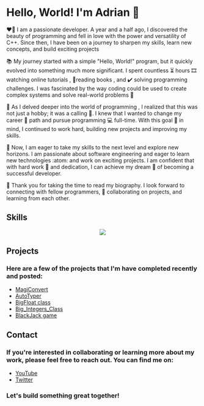 # Hello, World! I'm Adrian 👋
:heart_on_fire: I am a passionate developer. A year and a half ago, I discovered the beauty of programming and fell in love with the power and versatility of C++. Since then, I have been on a journey to sharpen my skills, learn new concepts, and build exciting projects

:books: My journey started with a simple "Hello, World!" program, but it quickly evolved into something much more significant.
I spent countless :hourglass_flowing_sand: hours :film_strip: watching online tutorials , :open_book:reading books , and :heavy_check_mark: solving programming challenges.
I was fascinated by the way coding could be used to create complex systems and solve real-world problems :abacus:

:microscope: As I delved deeper into the world of programming , I realized that this was not just a hobby; it was a calling 	:magnet:. I knew that I wanted to change my career 	:briefcase: path and   pursue programming :computer: full-time. 
With this goal :dart: in mind, I continued to work hard, building new projects and improving my skills.

:medal_sports: Now, I am eager to take my skills to the next level and explore new horizons. I am passionate about software engineering and eager to learn new technologies :atom: and work on exciting projects. I am confident that with  hard work :muscle: and dedication, I can achieve my dream :star_struck: of becoming a successful developer.

:pray: Thank you for taking the time to read my biography. I look forward to connecting with fellow programmers, :handshake: collaborating on projects, and learning from each other.
## Skills
<p align="center">
  <a href="https://skillicons.dev">
    <img src="https://skillicons.dev/icons?i=c,cpp,cs,dotnet,visualstudio,vscode,github,ps" />
  </a>
</p>

## Projects
### Here are a few of the projects that I'm have completed recently and posted:
* [MagiConvert](https://github.com/boroboatza/MagiConvert)
* [AutoTyper](https://github.com/boroboatza/AutoTyper)
* [BigFloat class](https://github.com/boroboatza/BigFloat)
* [Big_Integers_Class](https://github.com/boroboatza/Big_Integers_Class)
* [BlackJack game](https://github.com/boroboatza/BlackJack)<br>
## Contact
### If you're interested in collaborating or learning more about my work, please feel free to reach out. You can find me on:

* [YouTube](https://www.youtube.com/@datahub4326)
* [Twitter](https://twitter.com/Borobotza)
### Let's build something great together!
